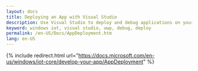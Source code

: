 ```yaml
---
layout: docs
title: Deploying an App with Visual Studio
description: Use Visual Studio to deploy and debug applications on your Windows 10 IoT Core device
keyword: windows iot, visual studio, uwp, debug, deploy
permalink: /en-US/Docs/AppDeployment.htm
lang: en-US
---
```

{% include redirect.html url="https://docs.microsoft.com/en-us/windows/iot-core/develop-your-app/AppDeployment" %}
